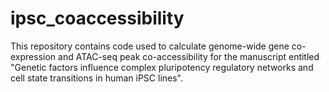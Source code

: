 # ipsc_coaccessibility
This repository contains code used to calculate genome-wide gene co-expression and ATAC-seq peak co-accessibility for the manuscript entitled "Genetic factors influence complex pluripotency regulatory networks and cell state transitions in human iPSC lines".
